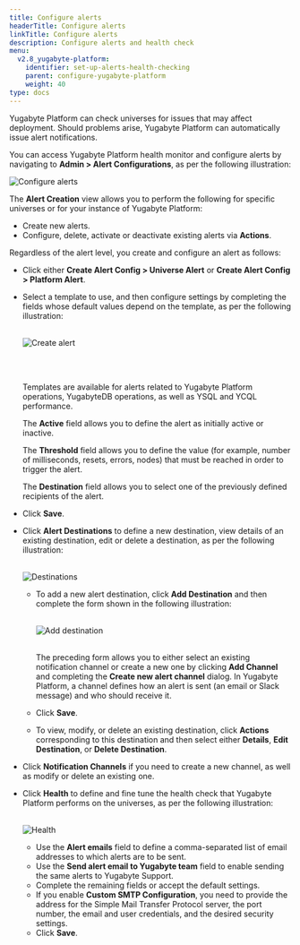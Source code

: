 ```yaml
---
title: Configure alerts
headerTitle: Configure alerts
linkTitle: Configure alerts
description: Configure alerts and health check
menu:
  v2.8_yugabyte-platform:
    identifier: set-up-alerts-health-checking
    parent: configure-yugabyte-platform
    weight: 40
type: docs
---
```


Yugabyte Platform can check universes for issues that may affect deployment. Should problems arise, Yugabyte Platform can automatically issue alert notifications.

You can access Yugabyte Platform health monitor and configure alerts by navigating to **Admin > Alert Configurations**, as per the following illustration:

![Configure alerts](/images/yp/config-alerts1.png)

The **Alert Creation** view allows you to perform the following for specific universes or for your instance of Yugabyte Platform:

- Create new alerts.
- Configure, delete, activate or deactivate existing alerts via **Actions**.

Regardless of the alert level, you create and configure an alert as follows:

- Click either **Create Alert Config > Universe Alert** or **Create Alert Config > Platform Alert**.

- Select a template to use, and then configure settings by completing the fields whose default values depend on the template, as per the following illustration: <br><br>

  ![Create alert](/images/yp/config-alerts2.png)

  <br><br>

  Templates are available for alerts related to Yugabyte Platform operations, YugabyteDB operations, as well as YSQL and YCQL performance.<br>

  The **Active** field allows you to define the alert as initially active or inactive.<br>

  The **Threshold** field allows you to define the value (for example, number of milliseconds, resets, errors, nodes) that must be reached in order to trigger the alert.<br>

  The **Destination** field allows you to select one of the previously defined recipients of the alert.

- Click **Save**.

- Click **Alert Destinations** to define a new destination, view details of an existing destination, edit or delete a destination, as per the following illustration: <br><br>

  ![Destinations](/images/yp/config-alerts3.png)
  - To add a new alert destination, click **Add Destination** and then complete the form shown in the following illustration:<br><br>

    ![Add destination](/images/yp/config-alerts4.png)

    <br>The preceding form allows you to either select an existing notification channel or create a new one by clicking **Add Channel** and completing the **Create new alert channel** dialog. In Yugabyte Platform, a channel defines how an alert is sent (an email or Slack message) and who should receive it.

  - Click **Save**.

  - To view, modify, or delete an existing destination, click **Actions** corresponding to this destination and then select either **Details**, **Edit Destination**, or **Delete Destination**.

- Click **Notification Channels** if you need to create a new channel, as well as modify or delete an existing one.

- Click **Health** to define and fine tune the health check that Yugabyte Platform performs on the universes, as per the following illustration:<br><br>

  ![Health](/images/yp/config-alerts5.png)
  - Use the **Alert emails** field to define a comma-separated list of email addresses to which alerts are to be sent.
  - Use the **Send alert email to Yugabyte team** field to enable sending the same alerts to Yugabyte Support.
  - Complete the remaining fields or accept the default settings.
  - If you enable **Custom SMTP Configuration**, you need to provide the address for the Simple Mail Transfer Protocol server, the port number, the email and user credentials, and the desired security settings.
  - Click **Save**.
